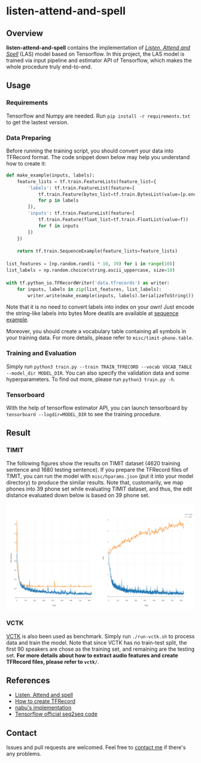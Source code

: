 # listen-attend-and-spell

## Overview

**listen-attend-and-spell** contains the implementation of [*Listen, Attend and Spell*][las] (LAS) model based on Tensorflow. In this project, the LAS model is trained via input pipeline and estimator API of Tensorflow, which makes the whole procedure truly end-to-end.

## Usage

### Requirements

Tensorflow and Numpy are needed. Run `pip install -r requirements.txt` to get the lastest version.

### Data Preparing
Before running the training script, you should convert your data into TFRecord format. The code snippet down below may help you understand how to create it:
```python
def make_example(inputs, labels):
    feature_lists = tf.train.FeatureLists(feature_list={
        'labels': tf.train.FeatureList(feature=[
            tf.train.Feature(bytes_list=tf.train.BytesList(value=[p.encode()]))
            for p in labels
        ]),
        'inputs': tf.train.FeatureList(feature=[
            tf.train.Feature(float_list=tf.train.FloatList(value=f))
            for f in inputs
        ])
    })

    return tf.train.SequenceExample(feature_lists=feature_lists)

list_features = [np.random.rand(i * 10, 39) for i in range(10)]
list_labels = np.random.choice(string.ascii_uppercase, size=10)

with tf.python_io.TFRecordWriter('data.tfrecords') as writer:
    for inputs, labels in zip(list_features, list_labels):
        writer.write(make_example(inputs, labels).SerializeToString())
```
Note that it is no need to convert labels into index on your own! Just encode the string-like labels into bytes
More deatils are available at [sequence example][sequence_example].

Moreover, you should create a vocabulary table containing all symbols in your training data. For more details,  please refer to `misc/timit-phone.table`.

### Training and Evaluation
Simply run `python3 train.py --train TRAIN_TFRECORD --vocab VOCAB_TABLE --model_dir MODEL_DIR`. You can also specify the validation data and some hyperparameters. To find out more, please run `python3 train.py -h`.

### Tensorboard
With the help of tensorflow estimator API, you can launch tensorboard by `tensorboard --logdir=MODEL_DIR`  to see the training procedure.

## Result
### TIMIT
The following figures show the results on TIMIT dataset (4620 training sentence and 1680 testing sentence). If you prepare the TFRecord files of TIMIT, you can run the model with `misc/hparams.json` (put it into your model directory) to produce the similar results. Note that, customarily, we map phones into 39 phone set while evaluating TIMIT dataset, and thus, the edit distance evaluated down below is based on 39 phone set.

![training curve](images/curve.png)

### VCTK
[VCTK](http://homepages.inf.ed.ac.uk/jyamagis/page3/page58/page58.html) is also been used as benchmark. Simply run `./run-vctk.sh` to process data and train the model. Note that since VCTK has no train-test split, the first 90 speakers are chose as the training set, and remaining are the testing set. **For more details about how to extract audio features and create TFRecord files, please refer to `vctk/`**.

## References

- [Listen, Attend and spell][las]
- [How to create TFRecord][sequence_example]
- [nabu's implementation][nabu]
- [Tensorflow official seq2seq code][nmt]

## Contact

Issues and pull requests are welcomed. Feel free to [contact me](mailto:windqaq@gmail.com) if there's any problems.

[nabu]: https://github.com/vrenkens/nabu
[nmt]: https://github.com/tensorflow/nmt
[las]: https://arxiv.org/pdf/1508.01211.pdf
[sequence_example]: https://github.com/tensorflow/magenta/blob/master/magenta/common/sequence_example_lib.py
